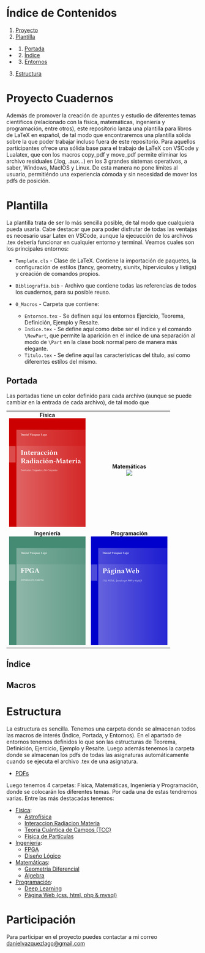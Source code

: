 

# Índice de Contenidos

1. [Proyecto](#Proyecto-Cuadernos)
2. [Plantilla](#Plantilla)
  - 1. [Portada](##Portada)
  - 2. [Índice](##Índice)
  - 3. [Entornos](##Macros)
3. [Estructura](#Estructura)

# Proyecto Cuadernos

Además de promover la creación de apuntes y estudio de diferentes temas científicos (relacionado con la física, matemáticas, ingeniería y programación, entre otros), este repositorio lanza una plantilla para libros de LaTeX en español, de tal modo que encontraremos una plantilla sólida sobre la que poder trabajar incluso fuera de este repositorio. Para aquellos participantes ofrece una sólida base para el trabajo de LaTeX con VSCode y Lualatex, que con los macros copy_pdf y move_pdf permite eliminar los archivo residuales (.log, .aux...) en los 3 grandes sistemas operativos, a saber, Windows, MacIOS y Linux. De esta manera no pone límites al usuario, permitiéndo una experiencia cómoda y sin necesidad de mover los pdfs de posición. 


# Plantilla

La plantilla trata de ser lo más sencilla posible, de tal modo que cualquiera pueda usarla. Cabe destacar que para poder disfrutar de todas las ventajas es necesario usar Latex en VSCode, aunque la ejecucción de los archivos .tex debería funcionar en cualquier entorno y terminal. Veamos cuales son los principales entornos: 

- `Template.cls` - Clase de LaTeX. Contiene la importación de paquetes, la configuración de estilos (fancy, geometry, siunitx, hipervículos y listigs) y creación de comandos propios. 

- `Bibliografía.bib` - Archivo que contiene todas las referencias de todos los cuadernos, para su posible reuso. 
- `0_Macros` - Carpeta que contiene: 
  - `Entornos.tex` - Se definen aquí los entornos Ejercicio, Teorema, Definición, Ejemplo y Resalte.
  - `Indice.tex` - Se define aquí como debe ser el índice y el comando `\NewPart`, que permite la aparición en el índice de una separación al modo de `\Part` en la clase book normal pero de manera más elegante.
  - `Titulo.tex` - Se define aquí las características del título, así como diferentes estílos del mismo. 

## Portada

Las portadas tiene un color definido para cada archivo (aunque se puede cambiar en la entrada de cada archivo), de tal modo que 

<table>
  <tr>
    <td align="center">
      <strong> Física </strong><br>
        <img src=".images/F-IRM.png" width="200px">
      </a>
    </td>
    <td align="center">
      <strong> Matemáticas</strong><br>
        <img src=".images/M-GeometriaDiferencial.png" width="200px">
      </a>
    </td>
  </tr>
  <tr>
    <td align="center">
      <strong> Ingeniería </strong><br>
      <a href="ruta/al/pdf3.pdf">
        <img src=".images/I-FPGA.png" width="200px">
      </a>
    </td>
    <td align="center">
      <strong> Programación </strong><br>
      <a href="ruta/al/pdf4.pdf">
        <img src=".images/P-PaginaWeb.png" width="200px">
      </a>
    </td>
  </tr>
</table>

## Índice

## Macros 

# Estructura

La estructura es sencilla. Tenemos una carpeta donde se almacenan todos las macros de interés (Índice, Portada, y Entornos). En el apartado de entornos tenemos definidos lo que son las estructuras de Teorema, Definición, Ejercicio, Ejemplo y Resalte. Luego además tenemos la carpeta donde se almacenan los pdfs de todas las asignaturas automáticamente cuando se ejecuta el archivo .tex de una asignatura.

  - [PDFs](https://github.com/Godanitt/Cuadernos/tree/main/0_Pdf)

Luego tenemos 4 carpetas: Física, Matemáticas, Ingeniería y Programación, donde se colocarán los diferentes temas. Por cada una de estas tendremos varias. Entre las más destacadas tenemos: 

  -  [Física](https://github.com/Godanitt/Cuadernos/tree/main/Fisica):
      - [Astrofísica](https://github.com/Godanitt/Cuadernos/tree/main/Fisica/Astrofisica)
      - [Interaccion Radiacion Materia](https://github.com/Godanitt/Cuadernos/tree/main/Fisica/InteraccionRadiacionMateria)
      - [Teoría Cuántica de Campos (TCC)](https://github.com/Godanitt/Cuadernos/tree/main/Fisica/TCC)
      - [Física de Partículas](https://github.com/Godanitt/Cuadernos/tree/main/Fisica/Particulas)
  - [Ingeniería](https://github.com/Godanitt/Cuadernos/tree/main/Ingenieria): 
    - [FPGA](https://github.com/Godanitt/Cuadernos/tree/main/Ingenieria/FPGA)
    - [Diseño Lógico](https://github.com/Godanitt/Cuadernos/tree/main/Ingenieria/Dise%C3%B1o%20Logico)
  - [Matemáticas](https://github.com/Godanitt/Cuadernos/tree/main/Ingenieria):
    - [Geometria Diferencial](https://github.com/Godanitt/Cuadernos/tree/main/Ingenieria/Dise%C3%B1o%20Logico)
    - [Algebra](https://github.com/Godanitt/Cuadernos/tree/main/Ingenieria/Dise%C3%B1o%20Logico)
  - [Programación](https://github.com/Godanitt/Cuadernos/tree/main/Ingenieria): 
    - [Deep Learning](https://github.com/Godanitt/Cuadernos/tree/main/Programacion/Deep%20Learning)
    - [Página Web (css, html, php & mysql)](https://github.com/Godanitt/Cuadernos/tree/main/Programacion/Pagina%20Web)

# Participación 

Para participar en el proyecto puedes contactar a mi correo danielvazquezlago@gmail.com
